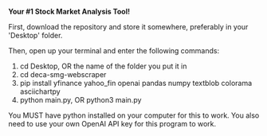 **Your #1 Stock Market Analysis Tool!**

First, download the repository and store it somewhere, preferably in your 'Desktop' folder.

Then, open up your terminal and enter the following commands:
1. cd Desktop, OR the name of the folder you put it in
2. cd deca-smg-webscraper
3. pip install yfinance yahoo_fin openai pandas numpy textblob colorama asciichartpy
4. python main.py, OR python3 main.py

You MUST have python installed on your computer for this to work. You also need to use your own OpenAI API key for this program to work.
